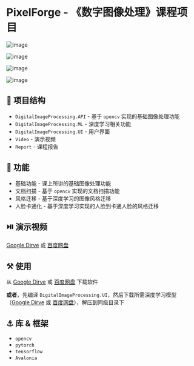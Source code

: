 # PixelForge - 《数字图像处理》课程项目

![image](https://github.com/llipengda/digital-image-processing/assets/113117524/9f6a80e2-e4d8-4f14-abe8-e6d65856ee16)

![image](https://github.com/llipengda/digital-image-processing/assets/113117524/b90e7ebd-32cf-4014-aec9-aa429b0c77ca)

![image](https://github.com/llipengda/digital-image-processing/assets/113117524/30b61555-2cc6-468f-837e-b2584ebb87b0)

![image](https://github.com/llipengda/digital-image-processing/assets/113117524/a1d0bcfd-9fac-4001-953b-9a63ed11c454)

## 📁 项目结构

- `DigitalImageProcessing.API` - 基于 `opencv` 实现的基础图像处理功能
- `DigitalImageProcessing.ML` - 深度学习相关功能
- `DigitalImageProcessing.UI` - 用户界面
- `Video` - 演示视频
- `Report` - 课程报告

## 🚀 功能

- 基础功能 - 课上所讲的基础图像处理功能
- 文档扫描 - 基于 `opencv` 实现的文档扫描功能
- 风格迁移 - 基于深度学习的图像风格迁移
- 人脸卡通化 - 基于深度学习实现的人脸到卡通人脸的风格迁移

## ⏯️ 演示视频

[Google Dirve](https://drive.google.com/file/d/19tU9jXoZxBHSE7-9uW6MD7cL2-NhsDDA/view?usp=sharing) 或 [百度网盘](https://pan.baidu.com/s/1yTKrVj61rEOWumtQmtDL7g?pwd=abcd)

## ⚒️ 使用

从 [Google Dirve](https://drive.google.com/file/d/1izRDRcjr0Lj_qmhKysWn1RM7nx7tDRp_/view?usp=sharing) 或 [百度网盘](https://pan.baidu.com/s/1X0ebM0nIywbI6FeHpsMi0g?pwd=pypy) 下载软件

**或者**，先编译 `DigitalImageProcessing.UI`，然后下载所需深度学习模型（[Google Dirve]() 或 [百度网盘]()），解压到同级目录下

## ⚓ 库 & 框架

- `opencv`
- `pytorch`
- `tensorflow`
- `Avalonia`
